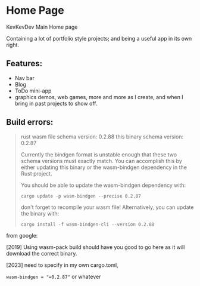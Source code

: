 # Home Page
KevKevDev Main Home page

Containing a lot of portfolio style projects; and being a useful app in its own right.

## Features:
  - Nav bar
  - Blog
  - ToDo mini-app
  - graphics demos, web games, more and more as I create, and when I bring in past projects to show off.



## Build errors:

> rust wasm file schema version: 0.2.88
>      this binary schema version: 0.2.87
>
> Currently the bindgen format is unstable enough that these two schema versions
> must exactly match. You can accomplish this by either updating this binary or 
> the wasm-bindgen dependency in the Rust project.
> 
> You should be able to update the wasm-bindgen dependency with:
> 
>    `cargo update -p wasm-bindgen --precise 0.2.87`
>
> don't forget to recompile your wasm file! Alternatively, you can update the 
> binary with:
>
>    `cargo install -f wasm-bindgen-cli --version 0.2.88`

from google: 

[2019] Using wasm-pack build should have you good to go here as it will download the correct binary.

[2023] need to specify in my own cargo.toml, 

`wasm-bindgen = "=0.2.87"` or whatever
